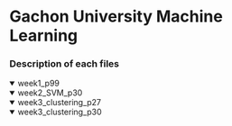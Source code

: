 # Gachon University Machine Learning

### Description of each files

<details open>
<summary>week1_p99</summary>
</details>

<details open>
<summary>week2_SVM_p30</summary>
</details>

<details open>
<summary>week3_clustering_p27</summary>
</details>

<details open>
<summary>week3_clustering_p30</summary>
</details>